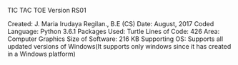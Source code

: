 TIC TAC TOE
Version RS01

Created: J. Maria Irudaya Regilan., B.E (CS)
Date: August, 2017
Coded Language: Python 3.6.1
Packages Used: Turtle
Lines of Code: 426
Area: Computer Graphics
Size of Software: 216 KB
Supporting OS: Supports all updated versions of Windows(It supports only windows since it has created in a Windows platform)
